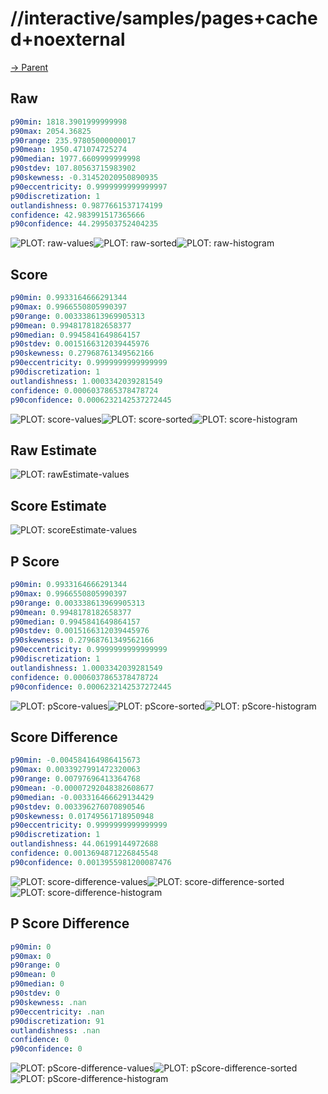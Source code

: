 
# //interactive/samples/pages+cached+noexternal

[→ Parent](../..)


## Raw


```yaml
p90min: 1818.3901999999998
p90max: 2054.36825
p90range: 235.97805000000017
p90mean: 1950.471074725274
p90median: 1977.6609999999998
p90stdev: 107.80563715983902
p90skewness: -0.31452020950890935
p90eccentricity: 0.9999999999999997
p90discretization: 1
outlandishness: 0.9877661537174199
confidence: 42.983991517365666
p90confidence: 44.299503752404235

```

![PLOT: raw-values](./raw/values.svg)![PLOT: raw-sorted](./raw/sorted.svg)![PLOT: raw-histogram](./raw/histogram.svg)
## Score


```yaml
p90min: 0.9933164666291344
p90max: 0.9966550805990397
p90range: 0.003338613969905313
p90mean: 0.9948178182658377
p90median: 0.9945841649864157
p90stdev: 0.0015166312039445976
p90skewness: 0.27968761349562166
p90eccentricity: 0.9999999999999999
p90discretization: 1
outlandishness: 1.0003342039281549
confidence: 0.0006037865378478724
p90confidence: 0.0006232142537272445

```

![PLOT: score-values](./score/values.svg)![PLOT: score-sorted](./score/sorted.svg)![PLOT: score-histogram](./score/histogram.svg)
## Raw Estimate

![PLOT: rawEstimate-values](./rawEstimate/values.svg)
## Score Estimate

![PLOT: scoreEstimate-values](./scoreEstimate/values.svg)
## P Score


```yaml
p90min: 0.9933164666291344
p90max: 0.9966550805990397
p90range: 0.003338613969905313
p90mean: 0.9948178182658377
p90median: 0.9945841649864157
p90stdev: 0.0015166312039445976
p90skewness: 0.27968761349562166
p90eccentricity: 0.9999999999999999
p90discretization: 1
outlandishness: 1.0003342039281549
confidence: 0.0006037865378478724
p90confidence: 0.0006232142537272445

```

![PLOT: pScore-values](./pScore/values.svg)![PLOT: pScore-sorted](./pScore/sorted.svg)![PLOT: pScore-histogram](./pScore/histogram.svg)
## Score Difference


```yaml
p90min: -0.004584164986415673
p90max: 0.0033927991472320063
p90range: 0.00797696413364768
p90mean: -0.00007292048382608677
p90median: -0.003316466629134429
p90stdev: 0.003396276070890546
p90skewness: 0.01749561718950948
p90eccentricity: 0.9999999999999999
p90discretization: 1
outlandishness: 44.06199144972688
confidence: 0.0013694871226845548
p90confidence: 0.0013955981200087476

```

![PLOT: score-difference-values](./score-difference/values.svg)![PLOT: score-difference-sorted](./score-difference/sorted.svg)![PLOT: score-difference-histogram](./score-difference/histogram.svg)
## P Score Difference


```yaml
p90min: 0
p90max: 0
p90range: 0
p90mean: 0
p90median: 0
p90stdev: 0
p90skewness: .nan
p90eccentricity: .nan
p90discretization: 91
outlandishness: .nan
confidence: 0
p90confidence: 0

```

![PLOT: pScore-difference-values](./pScore-difference/values.svg)![PLOT: pScore-difference-sorted](./pScore-difference/sorted.svg)![PLOT: pScore-difference-histogram](./pScore-difference/histogram.svg)